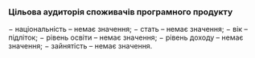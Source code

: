 ### Цільова аудиторія споживачів програмного продукту

− національність – немає значення;
− стать – немає значення;
− вік – підліток;
− рівень освіти – немає значення;
− рівень доходу –  немає значення;
− зайнятість –  немає значення.
